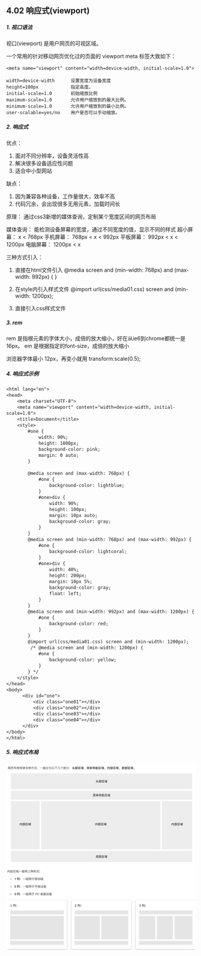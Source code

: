 ## 4.02 响应式(viewport) 


##### 1. 视口语法

视口(viewport) 是用户网页的可视区域。    

一个常用的针对移动网页优化过的页面的 viewport meta 标签大致如下：
```
<meta name="viewport" content="width=device-width, initial-scale=1.0">

width=device-width      设置宽度为设备宽度
height=100px            指定高度。
initial-scale=1.0       初始缩放比例
maximum-scale=1.0       允许用户缩放到的最大比例。
minimum-scale=1.0       允许用户缩放到的最小比例。
user-scalable=yes/no    用户是否可以手动缩放。
```

##### 2. 响应式
优点：
1. 面对不同分辨率，设备灵活性高
2. 解决很多设备适应性问题
3. 适合中小型网站

缺点：
1. 因为兼容各种设备，工作量很大，效率不高
2. 代码冗余，会出现很多无用元素，加载时间长

原理：
通过css3新增的媒体查询，定制某个宽度区间的网页布局

媒体查询：
能检测设备屏幕的宽度，通过不同宽度的值，显示不同的样式
超小屏幕： x < 768px
手机屏幕： 768px  < x < 992px
平板屏幕： 992px  < x < 1200px
电脑屏幕： 1200px < x


三种方式引入：
1. 直接在html文件引入
@media screen and (min-width: 768px) and (max-width: 992px) { }

2. 在style内引入样式文件
@import url(css/media01.css) screen and (min-width: 1200px);

3. 直接引入css样式文件
<link rel="stylesheet" href="css/media01.css" media="screen and (min-width: 1200px)">


##### 3. rem

rem 是指根元素的字体大小，成倍的放大缩小，好在从ie6到chrome都统一是 16px。
em 是根据指定的font-size，成倍的放大缩小

浏览器字体最小 12px，再变小就用 transform:scale(0.5);

##### 4. 响应式示例
```
<html lang="en">
<head>
    <meta charset="UTF-8">
    <meta name="viewport" content="width=device-width, initial-scale=1.0">
    <title>Document</title>
    <style>
        #one {
            width: 90%;
            height: 1000px;
            background-color: pink;
            margin: 0 auto;
        }
        
        @media screen and (max-width: 768px) {
            #one {
                background-color: lightblue;
            }
            #one>div {
                width: 90%;
                height: 100px;
                margin: 10px auto;
                background-color: gray;
            }   
        }
        @media screen and (min-width: 768px) and (max-width: 992px) {
            #one {
                background-color: lightcoral;
            }
            #one>div {
                width: 40%;
                height: 200px;
                margin: 10px 5%;
                background-color: gray;
                float: left;
            }  
        }
        @media screen and (min-width: 992px) and (max-width: 1200px) {
            #one {
                background-color: red;
            }
        }
        @import url(css/media01.css) screen and (min-width: 1200px);
         /* @media screen and (min-width: 1200px) {
            #one {
                background-color: yellow;
            }
        } */
    </style>
</head>
<body>
      <div id="one">
          <div class="one01"></div>
          <div class="one02"></div>
          <div class="one03"></div>
          <div class="one04"></div>
      </div>
</body>
</html>

```


##### 5. 响应式布局
![aaa](../_static/css_04_03-1.png)
![bbb](../_static/css_04_03-2.png)